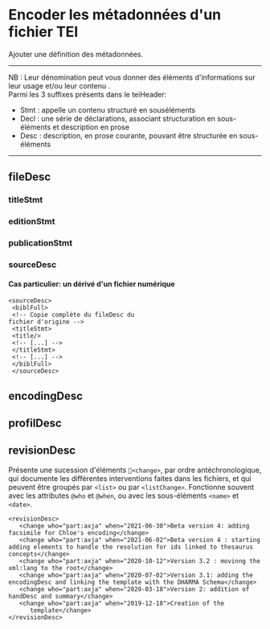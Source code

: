 # Encoder les métadonnées d'un fichier TEI

Ajouter une définition des métadonnées.

* * *
NB : Leur dénomination peut vous donner des éléments d'informations sur leur usage et/ou leur contenu .   
Parmi les 3 suffixes présents dans le teiHeader:
- Stmt : appelle un contenu structuré en souséléments
- Decl : une série de déclarations, associant structuration en sous-éléments et description en
prose
- Desc : description, en prose courante, pouvant être structurée en sous-éléments
* * *

## fileDesc
### titleStmt
### editionStmt
### publicationStmt
### sourceDesc

#### Cas particulier: un dérivé d'un fichier numérique

```
<sourceDesc>
 <biblFull>
 <!-- Copie complète du fileDesc du
fichier d'origine -->
 <titleStmt>
 <title/>
 <!-- [...] -->
 </titleStmt>
 <!-- [...] -->
 </biblFull>
 </sourceDesc>
 ```
## encodingDesc

## profilDesc

## revisionDesc
Présente une sucession d'éléments `<change>`, par ordre antéchronologique, qui documente les différentes interventions faites dans les fichiers, et qui peuvent être groupés par `<list>` ou par `<listChange>`. Fonctionne souvent avec les attributes `@who` et `@when`, ou avec les sous-éléments `<name>` et `<date>`.

```
<revisionDesc>
   <change who="part:axja" when="2021-06-30">Beta version 4: adding facsimile for Chloe's encoding</change>
   <change who="part:axja" when="2021-06-02">Beta version 4 : starting adding elements to handle the resolution for ids linked to thesaurus concepts</change>
   <change who="part:axja" when="2020-10-12">Version 3.2 : movinng the xml:lang to the root</change>
   <change who="part:axja" when="2020-07-02">Version 3.1: adding the encodingDesc and linking the template with the DHARMA Schema</change>
   <change who="part:axja" when="2020-03-18">Version 2: addition of handDesc and summary</change>
   <change who="part:axja" when="2019-12-18">Creation of the
      template</change>
</revisionDesc>
```
